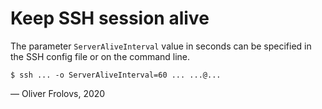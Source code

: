 # Keep SSH session alive

The parameter `ServerAliveInterval` value in seconds can be specified in the SSH config file or on the command line.

```Shell
$ ssh ... -o ServerAliveInterval=60 ... ...@...
```

&mdash; Oliver Frolovs, 2020